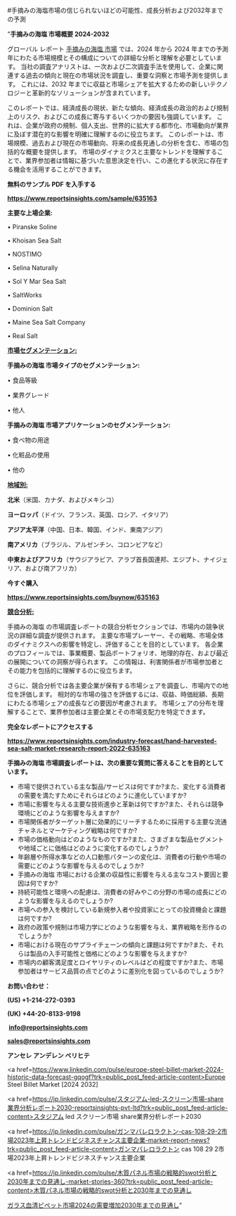 #手摘みの海塩市場の信じられないほどの可能性、成長分析および2032年までの予測

"<strong>手摘みの海塩 市場概要 2024-2032</strong>

グローバル レポート <a href=https://www.reportsinsights.com/sample/635163>手摘みの海塩 市場</a> では、2024 年から 2024 年までの予測年にわたる市場規模とその構成についての詳細な分析と理解を必要としています。 当社の調査アナリストは、一次および二次調査手法を使用して、企業に関連する過去の傾向と現在の市場状況を調査し、重要な洞察と市場予測を提供します。 これには、2032 年までに収益と市場シェアを拡大​​するための新しいテクノロジーと革新的なソリューションが含まれています。

このレポートでは、経済成長の現状、新たな傾向、経済成長の政治的および規制上のリスク、およびこの成長に寄与するいくつかの要因も強調しています。 これは、企業が政府の規制、個人支出、世界的に拡大する都市化、市場動向が業界に及ぼす潜在的な影響を明確に理解するのに役立ちます。 このレポートは、市場規模、過去および現在の市場動向、将来の成長見通しの分析を含む、市場の包括的な概要を提供します。 市場のダイナミクスと主要なトレンドを理解することで、業界参加者は情報に基づいた意思決定を行い、この進化する状況に存在する機会を活用することができます。

<strong><b>無料のサンプル PDF を入手する</b></strong>

<a href=https://www.reportsinsights.com/sample/635163><strong><u>https://www.reportsinsights.com/sample/635163</u></strong></a>

<strong>主要な上場企業:</strong>

• Piranske Soline 

• Khoisan Sea Salt 

• NOSTIMO 

• Selina Naturally 

• Sol Y Mar Sea Salt 

• SaltWorks 

• Dominion Salt 

• Maine Sea Salt Company 

• Real Salt

<strong><u>市場セグメンテーション</u></strong><strong><u>:</u></strong>

<strong>手摘みの海塩 市場タイプのセグメンテーション:</strong>

• 食品等級

• 業界グレード

• 他人

<strong>手摘みの海塩 市場アプリケーションのセグメンテーション:</strong>

• 食べ物の用途

• 化粧品の使用

• 他の

<strong><u>地域別</u></strong><strong><u>:</u></strong>

<strong>北米</strong>（米国、カナダ、およびメキシコ）

<strong>ヨーロッパ</strong>（ドイツ、フランス、英国、ロシア、イタリア）

<strong>アジア太平洋</strong>（中国、日本、韓国、インド、東南アジア）

<strong>南アメリカ</strong>（ブラジル、アルゼンチン、コロンビアなど）

<strong>中東およびアフリカ</strong>（サウジアラビア、アラブ首長国連邦、エジプト、ナイジェリア、および南アフリカ）

<strong>今すぐ購入</strong>

<a href=https://www.reportsinsights.com/buynow/635163><strong><u>https://www.reportsinsights.com/buynow/635163</u></strong></a>

<strong><u>競合分析:</u></strong>

手摘みの海塩 の市場調査レポートの競合分析セクションでは、市場内の競争状況の詳細な調査が提供されます。 主要な市場プレーヤー、その戦略、市場全体のダイナミクスへの影響を特定し、評価することを目的としています。 各企業のプロフィールでは、事業概要、製品ポートフォリオ、地理的存在、および最近の展開についての洞察が得られます。 この情報は、利害関係者が市場参加者とその能力を包括的に理解するのに役立ちます。

さらに、競合分析では各主要企業が保有する市場シェアを調査し、市場内での地位を評価します。 相対的な市場の強さを評価するには、収益、時価総額、長期にわたる市場シェアの成長などの要因が考慮されます。 市場シェアの分布を理解することで、業界参加者は主要企業とその市場支配力を特定できます。

<strong>完全なレポートにアクセスする</strong>

<a href=https://www.reportsinsights.com/industry-forecast/hand-harvested-sea-salt-market-research-report-2022-635163><strong><u><b>https://www.reportsinsights.com/industry-forecast/hand-harvested-sea-salt-market-research-report-2022-635163</b></u></strong></a>

<strong><b>手摘みの海塩 市場調査レポートは、次の重要な質問に答えることを目的としています。</b></strong>
<ul>
  <li>市場で提供されている主な製品/サービスは何ですか?また、変化する消費者の需要を満たすためにそれらはどのように進化していますか?</li>
  <li>市場に影響を与える主要な技術進歩と革新は何ですか?また、それらは競争環境にどのような影響を与えますか?</li>
  <li>市場関係者がターゲット層に効果的にリーチするために採用する主要な流通チャネルとマーケティング戦略は何ですか?</li>
  <li>市場の価格動向はどのようなものですか?また、さまざまな製品セグメントや地域ごとに価格はどのように変化するのでしょうか?</li>
  <li>年齢層や所得水準などの人口動態パターンの変化は、消費者の行動や市場の需要にどのような影響を与えるのでしょうか?</li>
  <li>手摘みの海塩 市場における企業の収益性に影響を与える主なコスト要因と要因は何ですか?</li>
  <li>持続可能性と環境への配慮は、消費者の好みやこの分野の市場の成長にどのような影響を与えるのでしょうか?</li>
  <li>市場への参入を検討している新規参入者や投資家にとっての投資機会と課題は何ですか?</li>
  <li>政府の政策や規制は市場力学にどのような影響を与え、業界戦略を形作るのでしょうか?</li>
  <li>市場における現在のサプライチェーンの傾向と課題は何ですか?また、それらは製品の入手可能性と価格にどのような影響を与えますか?</li>
  <li>市場内の顧客満足度とロイヤリティのレベルはどの程度ですか?また、市場参加者はサービス品質の点でどのように差別化を図っているのでしょうか?</li>
</ul>
<strong>お問い合わせ：</strong>

<strong>(US) +1-214-272-0393</strong>

<strong>(UK) +44-20-8133-9198</strong>

<strong> </strong><a href=info@reportsinsights.com><strong><u>info@reportsinsights.com</u></strong></a>

<a href=sales@reportsinsights.com><strong><u>sales@reportsinsights.com</u></strong></a>

<strong>アンセレ アンデレン ベリヒテ</strong>

<a href=https://www.linkedin.com/pulse/europe-steel-billet-market-2024-historic-data-forecast-gqogf?trk=public_post_feed-article-content>Europe Steel Billet Market [2024 2032]</a>

<a href=https://jp.linkedin.com/pulse/スタジアム-led-スクリーン市場-share業界分析レポート2030-reportsinsights-pvt-ltd?trk=public_post_feed-article-content>スタジアム led スクリーン市場 share業界分析レポート2030</a>

<a href=https://jp.linkedin.com/pulse/ガンマバレロラクトン-cas-108-29-2市場2023年上昇トレンドビジネスチャンス主要企業-market-report-news?trk=public_post_feed-article-content>ガンマバレロラクトン cas 108 29 2市場2023年上昇トレンドビジネスチャンス主要企業</a>

<a href=https://jp.linkedin.com/pulse/木質パネル市場の戦略的swot分析と2030年までの見通し-market-stories-360?trk=public_post_feed-article-content>木質パネル市場の戦略的swot分析と2030年までの見通し</a>

<a href=https://www.linkedin.com/pulse/ガラス血清ピペット市場2024の需要増加2030年までの見通し-reportsinsights-pvt-ltd-nwlze/>ガラス血清ピペット市場2024の需要増加2030年までの見通し</a>"
